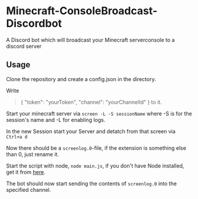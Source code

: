 # Minecraft-ConsoleBroadcast-Discordbot
A Discord bot which will broadcast your Minecraft serverconsole to a discord server
## Usage
Clone the repository and create a config.json in the directory.

Write 
> {
>   "token": "yourToken",
>   "channel": "yourChannelId"
> }
to it.

Start your minecraft server via `screen -L -S sessionName` where -S is for the session's name and -L for enabling logs.

In the new Session start your Server and detatch from that screen via `Ctrl+a d`

Now there should be a `screenlog.0`-file, if the extension is something else than 0, just rename it.

Start the script with node, `node main.js`, if you don't have Node installed, get it from [here](https://nodejs.org/en/).

The bot should now start sending the contents of `screenlog.0` into the specified channel.